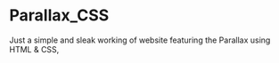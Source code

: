 # Parallax_CSS
Just a simple and sleak working of website featuring the Parallax using HTML &amp; CSS,

